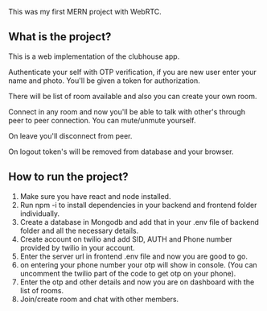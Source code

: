 This was my first MERN project with WebRTC.

## What is the project?
This is a web implementation of the clubhouse app.

Authenticate your self with OTP verification, if you are new user enter your name and photo. You'll be given a token for authorization.

There will be list of room available and also you can create your own room.

Connect in any room and now you'll be able to talk with other's through peer to peer connection. You can mute/unmute yourself.

On leave you'll disconnect from peer. 

On logout token's will be removed from database and your browser.


## How to run the project?
1. Make sure you have react and node installed.
2. Run npm -i to install dependencies in your backend and frontend folder individually.
3. Create a database in Mongodb and add that in your .env file of backend folder and all the necessary details.
4. Create account on twilio and add SID, AUTH and Phone number provided by twilio in your account.
5. Enter the server url in frontend .env file and now you are good to go.
6. on entering your phone number your otp will show in console. (You can uncomment the twilio part of the code to get otp on your phone).
7. Enter the otp and other details and now you are on dashboard with the list of rooms.
8. Join/create room and chat with other members.

